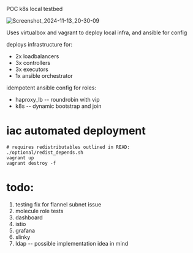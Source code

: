 POC k8s local testbed

![Screenshot_2024-11-13_20-30-09](https://github.com/user-attachments/assets/1005ed76-8eaa-46b8-989f-bf7c8e9879e7)

Uses virtualbox and vagrant to deploy local infra, and ansible for config 

deploys infrastructure for:
- 2x loadbalancers
- 3x controllers
- 3x executors
- 1x ansible orchestrator

idempotent ansible config for roles:
- haproxy_lb -- roundrobin with vip
- k8s -- dynamic bootstrap and join

# iac automated deployment
```
# requires redistributables outlined in READ: ./optional/redist_depends.sh
vagrant up
vagrant destroy -f
```

# todo:
1) testing fix for flannel subnet issue
2) molecule role tests
3) dashboard
4) istio
5) grafana
6) slinky
7) ldap -- possible implementation idea in mind
